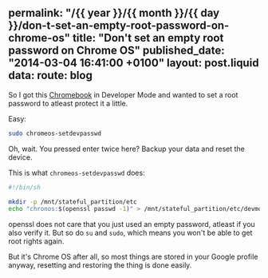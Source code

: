 permalink: "/{{ year }}/{{ month }}/{{ day }}/don-t-set-an-empty-root-password-on-chrome-os"
title: "Don't set an empty root password on Chrome OS"
published_date: "2014-03-04 16:41:00 +0100"
layout: post.liquid
data:
  route: blog
---
So I got this [Chromebook][chromebook-post] in Developer Mode and wanted to set
a root password to atleast protect it a little.

Easy:

~~~bash
sudo chromeos-setdevpasswd
~~~

Oh, wait. You pressed enter twice here? Backup your data and reset the device.

This is what `chromeos-setdevpasswd` does:

~~~bash
#!/bin/sh

mkdir -p /mnt/stateful_partition/etc
echo "chronos:$(openssl passwd -1)" > /mnt/stateful_partition/etc/devmode.passwd
~~~

openssl does not care that you just used an empty password, atleast if you also verify it.
But so do `su` and `sudo`, which means you won't be able to get root rights again.

But it's Chrome OS after all, so most things are stored in your Google profile
anyway, resetting and restoring the thing is done easily.

[chromebook-post]: http://fnordig.de/2014/03/03/samsung-chromebook-a-short-review/
